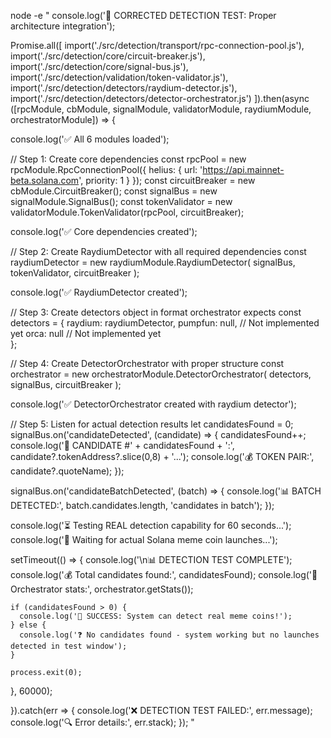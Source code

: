node -e "
console.log('🎯 CORRECTED DETECTION TEST: Proper architecture integration');

Promise.all([
  import('./src/detection/transport/rpc-connection-pool.js'),
  import('./src/detection/core/circuit-breaker.js'),
  import('./src/detection/core/signal-bus.js'),
  import('./src/detection/validation/token-validator.js'),
  import('./src/detection/detectors/raydium-detector.js'),
  import('./src/detection/detectors/detector-orchestrator.js')
]).then(async ([rpcModule, cbModule, signalModule, validatorModule, raydiumModule, orchestratorModule]) => {

  console.log('✅ All 6 modules loaded');
  
  // Step 1: Create core dependencies
  const rpcPool = new rpcModule.RpcConnectionPool({
    helius: { url: 'https://api.mainnet-beta.solana.com', priority: 1 }
  });
  const circuitBreaker = new cbModule.CircuitBreaker();
  const signalBus = new signalModule.SignalBus();
  const tokenValidator = new validatorModule.TokenValidator(rpcPool, circuitBreaker);
  
  console.log('✅ Core dependencies created');
  
  // Step 2: Create RaydiumDetector with all required dependencies
  const raydiumDetector = new raydiumModule.RaydiumDetector(
    signalBus, 
    tokenValidator, 
    circuitBreaker
  );
  
  console.log('✅ RaydiumDetector created');
  
  // Step 3: Create detectors object in format orchestrator expects
  const detectors = {
    raydium: raydiumDetector,
    pumpfun: null,  // Not implemented yet
    orca: null      // Not implemented yet  
  };
  
  // Step 4: Create DetectorOrchestrator with proper structure
  const orchestrator = new orchestratorModule.DetectorOrchestrator(
    detectors, 
    signalBus, 
    circuitBreaker
  );
  
  console.log('✅ DetectorOrchestrator created with raydium detector');
  
  // Step 5: Listen for actual detection results
  let candidatesFound = 0;
  signalBus.on('candidateDetected', (candidate) => {
    candidatesFound++;
    console.log('🚀 CANDIDATE #' + candidatesFound + ':', candidate?.tokenAddress?.slice(0,8) + '...');
    console.log('💰 TOKEN PAIR:', candidate?.quoteName);
  });
  
  signalBus.on('candidateBatchDetected', (batch) => {
    console.log('📊 BATCH DETECTED:', batch.candidates.length, 'candidates in batch');
  });
  
  console.log('⏳ Testing REAL detection capability for 60 seconds...');
  console.log('🎯 Waiting for actual Solana meme coin launches...');
  
  setTimeout(() => {
    console.log('\\n📊 DETECTION TEST COMPLETE');
    console.log('💰 Total candidates found:', candidatesFound);
    console.log('🎯 Orchestrator stats:', orchestrator.getStats());
    
    if (candidatesFound > 0) {
      console.log('🎉 SUCCESS: System can detect real meme coins!');
    } else {
      console.log('❓ No candidates found - system working but no launches detected in test window');
    }
    
    process.exit(0);
  }, 60000);

}).catch(err => {
  console.log('❌ DETECTION TEST FAILED:', err.message);
  console.log('🔍 Error details:', err.stack);
});
"